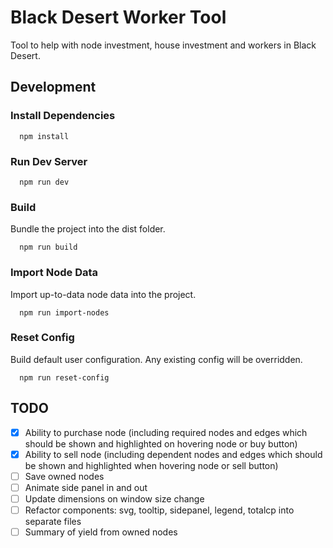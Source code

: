 # Black Desert Worker Tool

Tool to help with node investment, house investment and workers in Black Desert.

## Development

### Install Dependencies

```
  npm install
```

### Run Dev Server

```
  npm run dev
```

### Build
Bundle the project into the dist folder.

```
  npm run build
```

### Import Node Data
Import up-to-data node data into the project.

```
  npm run import-nodes
```

### Reset Config
Build default user configuration. Any existing config will be overridden.

```
  npm run reset-config
```

## TODO
- [X] Ability to purchase node (including required nodes and edges which should be shown and highlighted on hovering node or buy button)
- [X] Ability to sell node (including dependent nodes and edges which should be shown and highlighted when hovering node or sell button)
- [ ] Save owned nodes
- [ ] Animate side panel in and out
- [ ] Update dimensions on window size change
- [ ] Refactor components: svg, tooltip, sidepanel, legend, totalcp into separate files
- [ ] Summary of yield from owned nodes